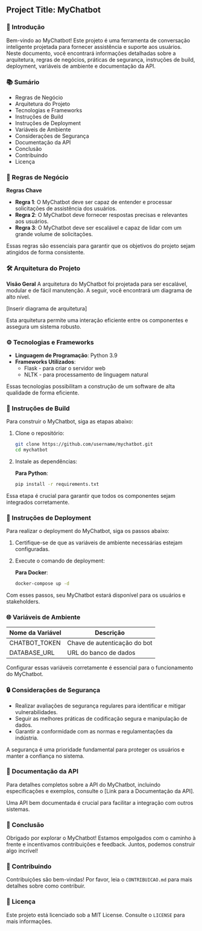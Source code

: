 ## Project Title: MyChatbot

### 🚀 Introdução
Bem-vindo ao MyChatbot! Este projeto é uma ferramenta de conversação inteligente projetada para fornecer assistência e suporte aos usuários. Neste documento, você encontrará informações detalhadas sobre a arquitetura, regras de negócios, práticas de segurança, instruções de build, deployment, variáveis de ambiente e documentação da API.

### 📚 Sumário
- Regras de Negócio
- Arquitetura do Projeto
- Tecnologias e Frameworks
- Instruções de Build
- Instruções de Deployment
- Variáveis de Ambiente
- Considerações de Segurança
- Documentação da API
- Conclusão
- Contribuindo
- Licença

### 📜 Regras de Negócio
**Regras Chave**
- **Regra 1**: O MyChatbot deve ser capaz de entender e processar solicitações de assistência dos usuários.
- **Regra 2**: O MyChatbot deve fornecer respostas precisas e relevantes aos usuários.
- **Regra 3**: O MyChatbot deve ser escalável e capaz de lidar com um grande volume de solicitações.

Essas regras são essenciais para garantir que os objetivos do projeto sejam atingidos de forma consistente.

### 🛠️ Arquitetura do Projeto
**Visão Geral**
A arquitetura do MyChatbot foi projetada para ser escalável, modular e de fácil manutenção. A seguir, você encontrará um diagrama de alto nível.

[Inserir diagrama de arquitetura]

Esta arquitetura permite uma interação eficiente entre os componentes e assegura um sistema robusto.

### ⚙️ Tecnologias e Frameworks
- **Linguagem de Programação**: Python 3.9
- **Frameworks Utilizados**:
  - Flask - para criar o servidor web
  - NLTK - para processamento de linguagem natural

Essas tecnologias possibilitam a construção de um software de alta qualidade de forma eficiente.

### 🔨 Instruções de Build
Para construir o MyChatbot, siga as etapas abaixo:

1. Clone o repositório:

   ```bash
   git clone https://github.com/username/mychatbot.git
   cd mychatbot
   ```

2. Instale as dependências:

   **Para Python**:
   ```bash
   pip install -r requirements.txt
   ```

Essa etapa é crucial para garantir que todos os componentes sejam integrados corretamente.

### 🚀 Instruções de Deployment
Para realizar o deployment do MyChatbot, siga os passos abaixo:

1. Certifique-se de que as variáveis de ambiente necessárias estejam configuradas.
2. Execute o comando de deployment:

   **Para Docker**:
   ```bash
   docker-compose up -d
   ```

Com esses passos, seu MyChatbot estará disponível para os usuários e stakeholders.

### 🌐 Variáveis de Ambiente
| Nome da Variável | Descrição                  |
|-------------------|------------------------------|
| CHATBOT_TOKEN     | Chave de autenticação do bot  |
| DATABASE_URL      | URL do banco de dados        |

Configurar essas variáveis corretamente é essencial para o funcionamento do MyChatbot.

### 🔒 Considerações de Segurança
- Realizar avaliações de segurança regulares para identificar e mitigar vulnerabilidades.
- Seguir as melhores práticas de codificação segura e manipulação de dados.
- Garantir a conformidade com as normas e regulamentações da indústria.

A segurança é uma prioridade fundamental para proteger os usuários e manter a confiança no sistema.

### 📼 Documentação da API
Para detalhes completos sobre a API do MyChatbot, incluindo especificações e exemplos, consulte o [Link para a Documentação da API].

Uma API bem documentada é crucial para facilitar a integração com outros sistemas.

### 🎉 Conclusão
Obrigado por explorar o MyChatbot! Estamos empolgados com o caminho à frente e incentivamos contribuições e feedback. Juntos, podemos construir algo incrível!

### 🤝 Contribuindo
Contribuições são bem-vindas! Por favor, leia o `CONTRIBUICAO.md` para mais detalhes sobre como contribuir.

### 📜 Licença
Este projeto está licenciado sob a MIT License. Consulte o `LICENSE` para mais informações.